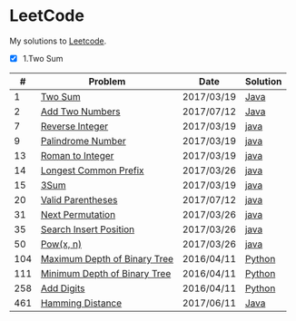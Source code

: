 # LeetCode

My solutions to [Leetcode](https://leetcode.com/).

- [X] 1.Two Sum


| # | Problem | Date | Solution | 
|---|---------|------|----------|
1 | [Two Sum](https://leetcode.com/problems/two-sum/) | 2017/03/19 | [Java](./Java/1.java) |
2 | [Add Two Numbers](https://leetcode.com/problems/add-two-numbers/) | 2017/07/12 | [Java](./Java/2.java) |
7 | [Reverse Integer](https://leetcode.com/problems/reverse-integer/) | 2017/03/19 | [java](./Java/7.java) |
9 | [Palindrome Number](https://leetcode.com/problems/palindrome-number/) | 2017/03/19 | [java](./Java/9.java) |
13 | [Roman to Integer](https://leetcode.com/problems/roman-to-integer/) | 2017/03/19 | [java](./Java/13.java) |
14 | [Longest Common Prefix](https://leetcode.com/problems/longest-common-prefix/) | 2017/03/26 | [java](./Java/14.java) |
15 | [3Sum](https://leetcode.com/problems/3sum/) | 2017/03/19 | [java](./Java/15.java) |
20 | [Valid Parentheses](https://leetcode.com/problems/valid-parentheses/) | 2017/07/12 | [java](./Java/20.java) |
31 | [Next Permutation](https://leetcode.com/problems/next-permutation/) | 2017/03/26 | [java](./Java/31.java) |
35 | [Search Insert Position](https://leetcode.com/problems/search-insert-position/) | 2017/03/26 | [java](./Java/35.java) |
50 | [Pow(x, n)](https://leetcode.com/problems/powx-n/) | 2017/03/26 | [java](./Java/50.java) |
104 | [Maximum Depth of Binary Tree](https://leetcode.com/problems/maximum-depth-of-binary-tree/) | 2016/04/11 | [Python](./Python/104.py) |
111 | [Minimum Depth of Binary Tree](https://leetcode.com/problems/minimum-depth-of-binary-tree/) | 2016/04/11 | [Python](./Python/111.py) |
258 | [Add Digits](https://leetcode.com/problems/add-digits/) | 2016/04/11 | [Python](./Python/258.py) |
461 | [Hamming Distance](https://leetcode.com/problems/hamming-distance/) | 2017/06/11 | [Java](./Java/461.java) |
